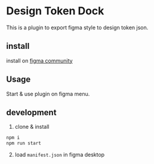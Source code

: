 # Design Token Dock

This is a plugin to export figma style to design token json.

## install

install on [figma community](https://www.figma.com/community/plugin/903167004921142962/Design-Token-Dock-%2F-%E6%A0%B7%E5%BC%8F%E5%AF%BC%E5%87%BA%E5%B7%A5%E5%85%B7)

## Usage

Start & use plugin on figma menu.

## development

1. clone & install

  ```bash
  npm i
  npm run start   
  ```

2. load `manifest.json` in figma desktop
